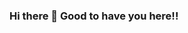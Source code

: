 ### Hi there 👋 Good to have you here!!

<!--
**sirilalithaadapa/SiriLalithaAdapa** is a ✨ _special_ ✨ repository because its `README.md` (this file) appears on your GitHub profile.

 About myself

🌱 I am Siri Lalitha Adapa, currently pursuing my bachelors degree at Vasireddy Venkatadri Institue of Technology, Guntur in Computer Science and Engneering.
👯 I am very much interested in data science and also love doing competitve programming.
📫 Get in touch
sirilalitha9088@gmail.com






